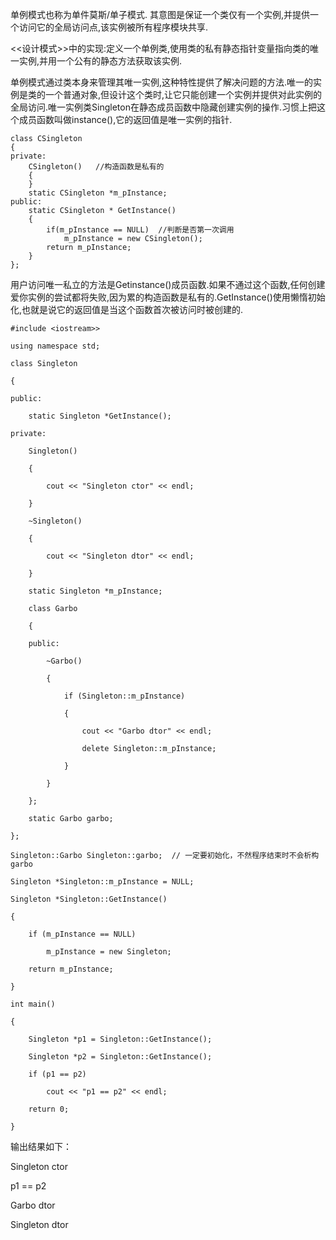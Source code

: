 单例模式也称为单件莫斯/单子模式.
其意图是保证一个类仅有一个实例,并提供一个访问它的全局访问点,该实例被所有程序模块共享.

<<设计模式>>中的实现:定义一个单例类,使用类的私有静态指针变量指向类的唯一实例,并用一个公有的静态方法获取该实例.

单例模式通过类本身来管理其唯一实例,这种特性提供了解决问题的方法.唯一的实例是类的一个普通对象,但设计这个类时,让它只能创建一个实例并提供对此实例的全局访问.唯一实例类Singleton在静态成员函数中隐藏创建实例的操作.习惯上把这个成员函数叫做instance(),它的返回值是唯一实例的指针.

```
class CSingleton  
{  
private:  
    CSingleton()   //构造函数是私有的  
    {  
    }  
    static CSingleton *m_pInstance;  
public:  
    static CSingleton * GetInstance()  
    {  
        if(m_pInstance == NULL)  //判断是否第一次调用  
            m_pInstance = new CSingleton();  
        return m_pInstance;  
    }  
};  
```

用户访问唯一私立的方法是Getinstance()成员函数.如果不通过这个函数,任何创建爱你实例的尝试都将失败,因为累的构造函数是私有的.GetInstance()使用懒惰初始化,也就是说它的返回值是当这个函数首次被访问时被创建的.

```
#include <iostream>>  
  
using namespace std;  
  
class Singleton  
  
{  
  
public:  
  
    static Singleton *GetInstance();  
  
private:  
  
    Singleton()  
  
    {  
  
        cout << "Singleton ctor" << endl;  
  
    }  
  
    ~Singleton()  
  
    {  
  
        cout << "Singleton dtor" << endl;  
  
    }  
  
    static Singleton *m_pInstance;  
  
    class Garbo  
  
    {  
  
    public:  
  
        ~Garbo()  
  
        {  
  
            if (Singleton::m_pInstance)  
  
            {  
  
                cout << "Garbo dtor" << endl;  
  
                delete Singleton::m_pInstance;  
  
            }  
  
        }  
  
    };  
  
    static Garbo garbo;  
  
};  
  
Singleton::Garbo Singleton::garbo;  // 一定要初始化，不然程序结束时不会析构garbo  
  
Singleton *Singleton::m_pInstance = NULL;  
  
Singleton *Singleton::GetInstance()  
  
{  
  
    if (m_pInstance == NULL)  
  
        m_pInstance = new Singleton;  
  
    return m_pInstance;  
  
}  
  
int main()  
  
{  
  
    Singleton *p1 = Singleton::GetInstance();  
  
    Singleton *p2 = Singleton::GetInstance();  
  
    if (p1 == p2)  
  
        cout << "p1 == p2" << endl;  
  
    return 0;  
  
} 

```

输出结果如下：

Singleton ctor

p1 == p2

Garbo dtor

Singleton dtor